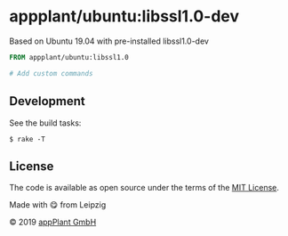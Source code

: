 # appplant/ubuntu:libssl1.0-dev

Based on Ubuntu 19.04 with pre-installed libssl1.0-dev

```dockerfile
FROM appplant/ubuntu:libssl1.0

# Add custom commands
```

## Development

See the build tasks:

    $ rake -T

## License

The code is available as open source under the terms of the [MIT License][license].

Made with :yum: from Leipzig

© 2019 [appPlant GmbH][appplant]

[repo]: https://hub.docker.com/r/appplant/ubuntu
[license]: https://opensource.org/licenses/MIT
[appplant]: www.appplant.de

